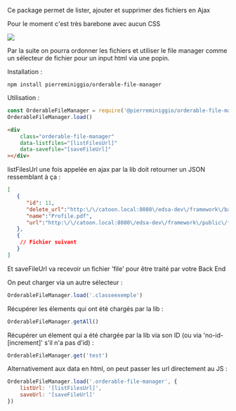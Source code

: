 Ce package permet de lister, ajouter et supprimer des fichiers en Ajax

Pour le moment c'est très barebone avec aucun CSS

<img src="https://miniggiodev.fr/packages/orderable-file-manager/barebone-html.png">

Par la suite on pourra ordonner les fichiers et utiliser le file manager comme un sélecteur de fichier pour un input html via une popin.

Installation :
```
npm install pierreminiggio/orderable-file-manager
```

Utilisation : 
```javascript
const OrderableFileManager = require('@pierreminiggio/orderable-file-manager')
OrderableFileManager.load()
```

```html
<div
    class="orderable-file-manager" 
    data-listfiles="[listFilesUrl]"
    data-savefile="[saveFileUrl]"
></div>
```

listFilesUrl une fois appelée en ajax par la lib doit retourner un JSON ressemblant à ça :
```json
[ 
   { 
      "id": 11,
      "delete_url":"http:\/\/catoon.local:8080\/edsa-dev\/framework\/back\/produits\/ajax\/produit\/fichier\/11\/supprimer",
      "name":"Profile.pdf",
      "url":"http:\/\/catoon.local:8080\/edsa-dev\/framework\/public\/files\/ecom\/product\/3\/Profile.pdf"
   },
   {
   	// Fichier suivant
   }
]
```

Et saveFileUrl va recevoir un fichier 'file' pour être traité par votre Back End



On peut charger via un autre sélecteur :
```javascript
OrderableFileManager.load('.classeexemple')
```

Récupérer les élements qui ont été chargés par la lib :
```javascript
OrderableFileManager.getAll()
```

Récupérer un élement qui a été chargée par la lib via son ID (ou via 'no-id-[increment]' s'il n'a pas d'id) :
```javascript
OrderableFileManager.get('test')
```

Alternativement aux data en html, on peut passer les url directement au JS :
```javascript
OrderableFileManager.load('.orderable-file-manager', {
	listUrl: '[listFilesUrl]',
	saveUrl: '[saveFileUrl]'
})
```
